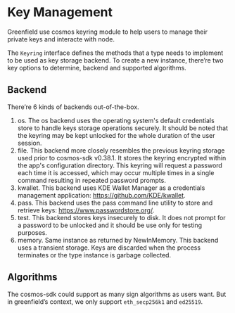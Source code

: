 # Key Management

Greenfield use cosmos keyring module to help users to manage their private keys and interacte with node.

The `Keyring` interface defines the methods that a type needs to implement to be used as key storage backend. To create a new  instance, there’re two key options to determine, backend and supported algorithms.

## Backend

There’re 6 kinds of backends out-of-the-box.

1. os. The os backend uses the operating system's default credentials store to handle keys storage operations securely. It should be noted that the keyring may be kept unlocked for the whole duration of the user session.
2. file. This backend more closely resembles the previous keyring storage used prior to cosmos-sdk v0.38.1. It stores the keyring encrypted within the app's configuration directory. This keyring will request a password each time it is accessed, which may occur multiple times in a single command resulting in repeated password prompts.
3. kwallet. This backend uses KDE Wallet Manager as a credentials management application: https://github.com/KDE/kwallet.
4. pass. This backend uses the pass command line utility to store and retrieve keys: https://www.passwordstore.org/.
5. test. This backend stores keys insecurely to disk. It does not prompt for a password to be unlocked and it should be use only for testing purposes.
6. memory. Same instance as returned by NewInMemory. This backend uses a transient storage. Keys are discarded when the process terminates or the type instance is garbage collected.

## Algorithms

The cosmos-sdk could support as many sign algorithms as users want. But in greenfield’s context, we only support `eth_secp256k1` and `ed25519`.